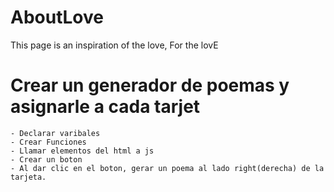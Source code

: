 # AboutLove
This page is an inspiration of the love, For the lovE

# Crear un generador de poemas y asignarle a cada tarjet
    - Declarar varibales
    - Crear Funciones
    - Llamar elementos del html a js
    - Crear un boton
    - Al dar clic en el boton, gerar un poema al lado right(derecha) de la tarjeta.